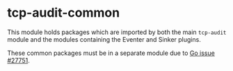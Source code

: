 # tcp-audit-common

This module holds packages which are imported by both the main `tcp-audit` module and the modules containing the Eventer and Sinker plugins.

These common packages must be in a separate module due to [Go issue #27751](https://github.com/golang/go/issues/27751).
